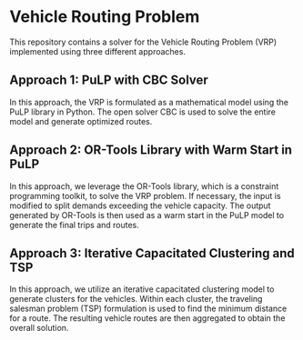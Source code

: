 # Vehicle Routing Problem 

This repository contains a solver for the Vehicle Routing Problem (VRP) implemented using three different approaches.

## Approach 1: PuLP with CBC Solver

In this approach, the VRP is formulated as a mathematical model using the PuLP library in Python. The open solver CBC is used to solve the entire model and generate optimized routes.

## Approach 2: OR-Tools Library with Warm Start in PuLP

In this approach, we leverage the OR-Tools library, which is a constraint programming toolkit, to solve the VRP problem. If necessary, the input is modified to split demands exceeding the vehicle capacity. The output generated by OR-Tools is then used as a warm start in the PuLP model to generate the final trips and routes.

## Approach 3: Iterative Capacitated Clustering and TSP

In this approach, we utilize an iterative capacitated clustering model to generate clusters for the vehicles. Within each cluster, the traveling salesman problem (TSP) formulation is used to find the minimum distance for a route. The resulting vehicle routes are then aggregated to obtain the overall solution.



